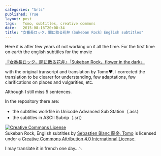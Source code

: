 ```yaml
---
categories: "Arts"
published: True
layout: post
tags:   Tomo, subtitles, creative commons
date:   2015-08-16T20:08:34
title: "女番長ロック，闇に散る花弁〔Sukeban Rock〕English subtitles"
---
```


Here it is after few years of not working on it all the time.
For the first time on earth the english subtitles for the movie

[『女番長ロック，闇に散る花弁』「Sukeban Rock，flower in the dark」](https://gitlab.com/Ryuutei/Sukeban_Rock)

with the original transcript and translation by Tomo❤️.
I corrected the translation to be clearer for understanding,
few adaptations, few clarifications on places and vulgarities, etc.

Although I still miss 5 sentences.

In the repository there are: 
- the subtitles workfile in Unicode Advanced Sub Station（.ass）
- the subtitles in ASCII Subrip（.srt）

<a rel="license" href="http://creativecommons.org/licenses/by/4.0/"><img alt="Creative Commons License" style="border-width:0" src="https://i.creativecommons.org/l/by/4.0/88x31.png" /></a><br /><span xmlns:dct="http://purl.org/dc/terms/" property="dct:title">Sukeban Rock, English subtitles</span> by <a xmlns:cc="http://creativecommons.org/ns#" href="http://127.0.0.1:4000/arts/2015/08/16/sukebanrokku.html" property="cc:attributionName" rel="cc:attributionURL">Sebastien Blanc 龍帝, Tomo</a> is licensed under a <a rel="license" href="http://creativecommons.org/licenses/by/4.0/">Creative Commons Attribution 4.0 International License</a>.

I may translate it in french one day…␄
